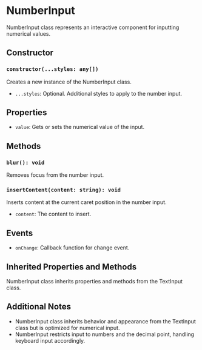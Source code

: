 # NumberInput

NumberInput class represents an interactive component for inputting numerical values.

## Constructor

### `constructor(...styles: any[])`

Creates a new instance of the NumberInput class.

- `...styles`: Optional. Additional styles to apply to the number input.

## Properties

- `value`: Gets or sets the numerical value of the input.

## Methods

### `blur(): void`

Removes focus from the number input.

### `insertContent(content: string): void`

Inserts content at the current caret position in the number input.

- `content`: The content to insert.

## Events

- `onChange`: Callback function for change event.

## Inherited Properties and Methods

NumberInput class inherits properties and methods from the TextInput class.

## Additional Notes

- NumberInput class inherits behavior and appearance from the TextInput class but is optimized for numerical input.
- NumberInput restricts input to numbers and the decimal point, handling keyboard input accordingly.

